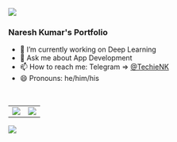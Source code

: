 ![](https://komarev.com/ghpvc/?username=TechieNK)<br>
<h3>Naresh Kumar's Portfolio</h3>
<ul>
  <li>🔭 I’m currently working on Deep Learning</li>
  <li>💬 Ask me about App Development</li>
  <li>📫 How to reach me: Telegram => <a href = "https://t.me/TechieNK" target="_blank">@TechieNK</a></li>
  <li>😄 Pronouns: he/him/his</li>
</ul><br>
<table>
  <tr>
    <td>
      <img src="https://github-readme-stats.vercel.app/api?username=TechieNK&show_icons=true&&title_color=03E6FF&text_color=9f9f9f&theme=radical" />
    </td>
    <td>
      <img src="https://github-readme-streak-stats.herokuapp.com?user=TechieNK&theme=dark&hide_border=true" />
    </td>
  </tr>
</table>
<img align="center" src="https://github-readme-stats.vercel.app/api/top-langs/?username=TechieNK&hide=html&title_color=03E6FF&text_color=9f9f9f&icon_color=79ff97&bg_color=151515" />
